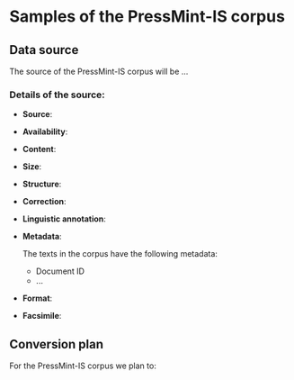 # Samples of the PressMint-IS corpus

## Data source

The source of the PressMint-IS corpus will be ...

### Details of the source:

* __Source__: 

* __Availability__: 

* __Content__: 

* __Size__: 

* __Structure__: 

* __Correction__: 

* __Linguistic annotation__: 

* __Metadata__:

    The texts in the corpus have the following metadata:

    - Document ID 
    - ...
    
* __Format__: 

* __Facsimile__:

## Conversion plan

For the PressMint-IS corpus we plan to:

